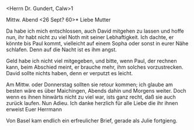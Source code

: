 <Herrn Dr. Gundert, Calw>1

 Mittw. Abend <26 Sept? 60>*
Liebe Mutter

Da habe ich mich entschlossen, auch David mitgehen zu lassen und hoffe nun, ihr habt nicht zu viel Noth mit seiner Lebhaftigkeit. Ich dachte, er könnte bis Paul kommt, vielleicht auf einem Sopha oder sonst in eurer Nähe schlafen. Denn auf die Nacht ist es ihm angst.

Geld habe ich nicht viel mitgegeben, und bitte, wenn Paul, der rechnen kann, beim Abschied meint, er brauche mehr, ihm solches vorzustrecken. David sollte nichts haben, denn er verputzt es leicht.

Am Mittw. oder Donnerstag sollten sie retour kommen; ich glaube am besten wäre es über Maichingen, Abends dahin und Morgens weiter. Doch wenn es ihnen hinwärts nicht zu viel war, ists ganz recht, daß sie auch zurück laufen. Nun Adieu. Ich danke herzlich für alle Liebe die ihr ihnen erweist  Euer Herrmann

Von Basel kam endlich ein erfreulicher Brief, gerade als Julie fortgieng. 